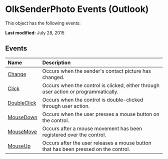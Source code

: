 
# OlkSenderPhoto Events (Outlook)
This object has the following events:

 **Last modified:** July 28, 2015


## Events



|**Name**|**Description**|
|:-----|:-----|
| [Change](a4d58172-a16f-6084-9230-af2c3cefa552.md)|Occurs when the sender's contact picture has changed. |
| [Click](046eccf2-5efa-9302-d356-9cb168133b13.md)|Occurs when the control is clicked, either through user action or programmatically.|
| [DoubleClick](4ed4eaf2-743b-ffc3-c723-3c628b04b0b1.md)|Occurs when the control is double-clicked through user action.|
| [MouseDown](917641fc-d556-7e03-a287-746352af03f0.md)|Occurs when the user presses a mouse button on the control.|
| [MouseMove](8cf25c54-8216-26e5-c926-60a346b069fc.md)|Occurs after a mouse movement has been registered over the control.|
| [MouseUp](8154f3bd-0e33-73cf-6879-aeff297c72ea.md)|Occurs after the user releases a mouse button that has been pressed on the control.|
